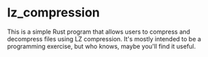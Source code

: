 # lz_compression
This is a simple Rust program that allows users to compress and decompress files using LZ compression. It's mostly intended to be a programming exercise, but who knows, maybe you'll find it useful.
